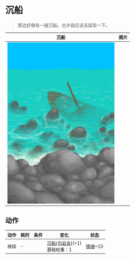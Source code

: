 # 沉船  
> 那边好像有一艘沉船。也许我应该去探索一下。  
  
  沉船  |   图片   
 ----  |  ----:   
   |  ![](Sprite/Shipwreck.png)   
  
## 动作  
动作  |  耗时  |  条件  |  变化  |  状态  
----  |  ----  |  ----  |  ----  |  ----  
继续<br>  |  -  |    |  [沉船(鸟岩岛)](Shipwreck.md)(+1)<br>基础权重：1<br>  |  [情绪](Morale.md)+10  
